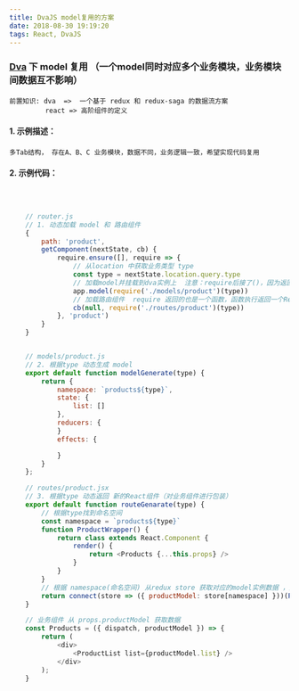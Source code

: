```yaml
---
title: DvaJS model复用的方案
date: 2018-08-30 19:19:20
tags: React, DvaJS
---
```


### [Dva](https://dvajs.com/guide/getting-started.html#%E5%AE%9A%E4%B9%89-model) 下 model 复用 （一个model同时对应多个业务模块，业务模块间数据互不影响）


    前置知识: dva  =>  一个基于 redux 和 redux-saga 的数据流方案
             react => 高阶组件的定义



#### 1. 示例描述：
    多Tab结构， 存在A、B、C 业务模块，数据不同，业务逻辑一致，希望实现代码复用


#### 2. 示例代码：
```javascript 


    
    // router.js  
    // 1. 动态加载 model 和 路由组件
    {
        path: 'product',
        getComponent(nextState, cb) {
            require.ensure([], require => {
                // 从location 中获取业务类型 type
                const type = nextState.location.query.type
                // 加载model并挂载到dva实例上  注意：require后接了()，因为返回的是一个函数，函数执行返回真正将被挂载的model对象
                app.model(require('./models/product')(type))
                // 加载路由组件  require 返回的也是一个函数，函数执行返回一个React组件（高阶组件，在真正的路由组件上包了一层）
                cb(null, require('./routes/product')(type))
            }, 'product')
        }
    }


    // models/product.js  
    // 2. 根据type 动态生成 model
    export default function modelGenerate(type) {
        return {
            namespace: `products${type}`,
            state: {
                list: []
            },
            reducers: {
            }
            effects: {

            }
        }
    };

    // routes/product.jsx  
    // 3. 根据type 动态返回 新的React组件（对业务组件进行包装）
    export default function routeGenarate(type) {
        // 根据type找到命名空间
        const namespace = `products${type}`
        function ProductWrapper() {
            return class extends React.Component {
                render() {
                    return <Products {...this.props} />
                }
            }
        }
        // 根据 namespace(命名空间) 从redux store 获取对应的model实例数据 ，并命名为 productModel
        return connect(store => ({ productModel: store[namespace] }))(ProductWrapper())
    }

    // 业务组件 从 props.productModel 获取数据
    const Products = ({ dispatch, productModel }) => {
        return (
            <div>
                <ProductList list={productModel.list} />
            </div>
        );
    }

```


